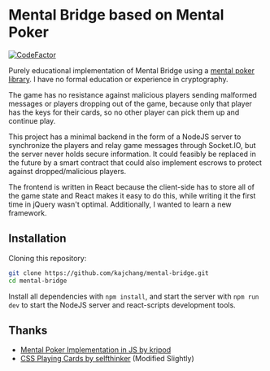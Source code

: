 # Mental Bridge based on Mental Poker

[![CodeFactor](https://www.codefactor.io/repository/github/kajchang/mental-bridge/badge)](https://www.codefactor.io/repository/github/kajchang/mental-bridge)

Purely educational implementation of Mental Bridge using a [mental poker library](https://github.com/kripod/mental-poker). I have no formal education or experience in cryptography.

The game has no resistance against malicious players sending malformed messages or players dropping out of the game, because only that player has the keys for their cards, so no other player can pick them up and continue play.

This project has a minimal backend in the form of a NodeJS server to synchronize the players and relay game messages through Socket.IO, but the server never holds secure information. It could feasibly be replaced in the future by a smart contract that could also implement escrows to protect against dropped/malicious players.

The frontend is written in React because the client-side has to store all of the game state and React makes it easy to do this, while writing it the first time in jQuery wasn't optimal. Additionally, I wanted to learn a new framework.


## Installation

Cloning this repository:

```bash
git clone https://github.com/kajchang/mental-bridge.git
cd mental-bridge
```

Install all dependencies with `npm install`, and start the server with `npm run dev` to start the NodeJS server and react-scripts development tools.

## Thanks

- [Mental Poker Implementation in JS by kripod](https://github.com/kripod/mental-poker)
- [CSS Playing Cards by selfthinker](https://github.com/selfthinker/CSS-Playing-Cards) (Modified Slightly)
